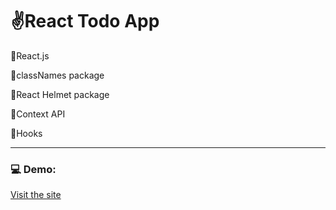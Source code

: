 # ✌️React Todo App
📌React.js

📌classNames package

📌React Helmet package

📌Context API

📌Hooks

---

### 💻 Demo:
[Visit the site](https://react-bms-todo-app.netlify.app/)
